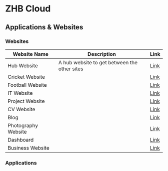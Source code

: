 # ZHB Cloud

## Applications & Websites

### Websites

| Website Name | Description | Link |
|--|--|--|
| Hub Website | A hub website to get between the other sites | [Link](https://www.zhbelchamber.com) |
| Cricket Website |  | [Link](https://cricket.zhbelchamber.com) |
| Football Website |  | [Link](https://football.zhbelchamber.com) |
| IT Website |  | [Link](https://it.zhbelchamber.com) |
| Project Website |  | [Link](https://projects.zhbelchamber.com) |
| CV Website |  | [Link](https://cv.zhbelchamber.com) |
| Blog |  | [Link](https://blog.zhbelchamber.com) |
| Photography Website |  | [Link](https://photography.zhbelchamber.com) |
| Dashboard |  | [Link](https://my.cloud.zhbelchamber.com) |
| Business Website |  | [Link](https://business.zhbelchamber.com) |

### Applications
